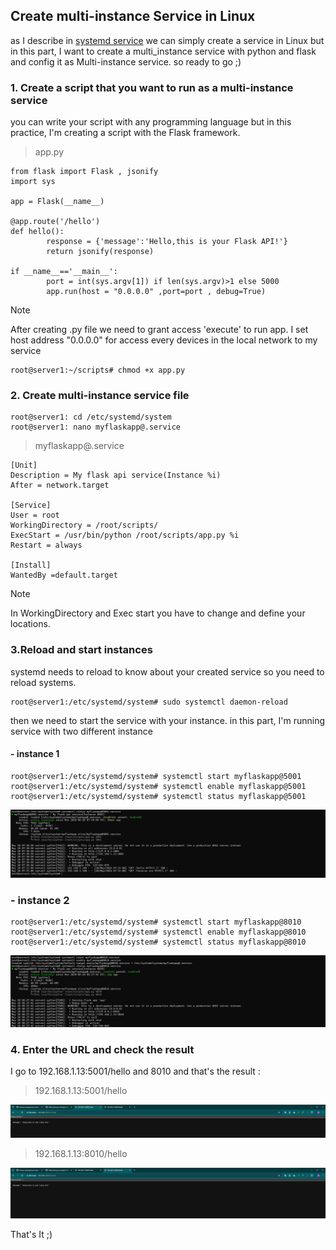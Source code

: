 ## Create multi-instance Service in Linux

as I describe in [systemd service](https://github.com/arascch/Devops_training/blob/main/2-0-systemdService.md) we can simply create a service in Linux but in this part, I want to create a multi_instance service with python and flask and config it as Multi-instance service. so ready to go ;)


### 1. Create a script that you want to run as a multi-instance service

you can write your script with any programming language but in this practice, I'm creating a script with the Flask framework.



>app.py
```
from flask import Flask , jsonify
import sys

app = Flask(__name__)

@app.route('/hello')
def hello():
        response = {'message':'Hello,this is your Flask API!'}
        return jsonify(response)

if __name__=='__main__':
        port = int(sys.argv[1]) if len(sys.argv)>1 else 5000
        app.run(host = "0.0.0.0" ,port=port , debug=True)
```
> [!note]
> After creating .py file we need to grant access 'execute' to run app.
> I set host address "0.0.0.0" for access every devices in the local network to my service  

```
root@server1:~/scripts# chmod +x app.py
```
### 2. Create multi-instance service file

```
root@server1: cd /etc/systemd/system
root@server1: nano myflaskapp@.service
```
>myflaskapp@.service
```
[Unit]
Description = My flask api service(Instance %i)
After = network.target

[Service]
User = root
WorkingDirectory = /root/scripts/
ExecStart = /usr/bin/python /root/scripts/app.py %i
Restart = always

[Install]
WantedBy =default.target
```
> [!note]
> In WorkingDirectory and Exec start you have to change and define your locations.

### 3.Reload and start instances 

systemd needs to reload to know about your created service so you need to reload systems.
```
root@server1:/etc/systemd/system# sudo systemctl daemon-reload

```
then we need to start the service with your instance. in this part, I'm running service with two different instance

#### - instance 1
```
root@server1:/etc/systemd/system# systemctl start myflaskapp@5001
root@server1:/etc/systemd/system# systemctl enable myflaskapp@5001
root@server1:/etc/systemd/system# systemctl status myflaskapp@5001
```
![instance 5001 status](/img/5001.jpg)

### - instance 2

```
root@server1:/etc/systemd/system# systemctl start myflaskapp@8010
root@server1:/etc/systemd/system# systemctl enable myflaskapp@8010
root@server1:/etc/systemd/system# systemctl status myflaskapp@8010
```
![instance 8010 status](/img/8010.png)

### 4. Enter the URL and check the result 

I go to 192.168.1.13:5001/hello and 8010 and that's the result :

>192.168.1.13:5001/hello

![first result](/img/port5001.png)

>192.168.1.13:8010/hello

![second result](/img/port8010.png)

That's It ;)
